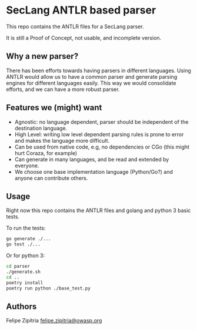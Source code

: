 # SecLang ANTLR based parser

This repo contains the ANTLR files for a SecLang parser.

It is still a Proof of Concept, not usable, and incomplete version.

## Why a new parser?

There has been efforts towards having parsers in different languages. Using ANTLR would allow us to have a common parser and generate parsing engines for different languages easily. 
This way we would consolidate efforts, and we can have a more robust parser.

## Features we (might) want

- Agnostic: no language dependent, parser should be independent of the destination language.
- High Level: writing low level dependent parsing rules is prone to error and makes the language more difficult.
- Can be used from native code, e.g, no dependencies or CGo (this might hurt Coraza, for example)
- Can generate in many languages, and be read and extended by everyone.
- We choose one base implementation language (Python/Go?) and anyone can contribute others.

## Usage

Right now this repo contains the ANTLR files and golang and python 3 basic tests.

To run the tests:

```bash
go generate ./...
go test ./...
```

Or for python 3:
```bash
cd parser
./generate.sh
cd ..
poetry install
poetry run python ./base_test.py
```

## Authors

Felipe Zipitria <felipe.zipitria@owasp.org>
